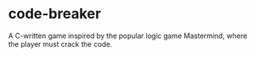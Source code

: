 # code-breaker
A C-written game inspired by the popular logic game Mastermind, where the player must crack the code.
